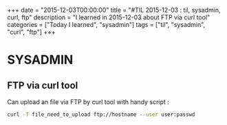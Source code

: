 +++
date = "2015-12-03T00:00:00"
title = "#TIL 2015-12-03 : til, sysadmin, curl, ftp"
description = "I learned in 2015-12-03 about FTP via curl tool"
categories = ["Today I learned", "sysadmin"]
tags = ["til", "sysadmin", "curl", "ftp"]
+++


# SYSADMIN

## FTP via curl tool

Can upload an file via FTP by curl tool with handy script :

```bash
curl -T file_need_to_upload ftp://hostname --user user:passwd
```

